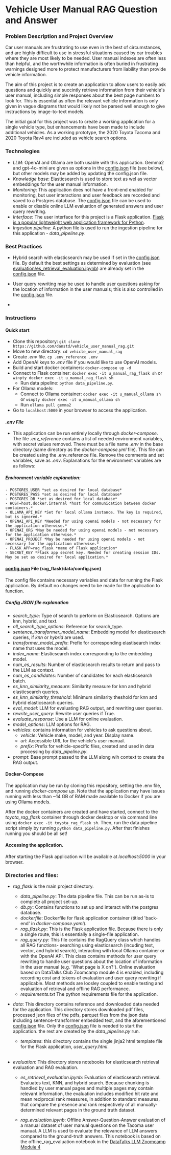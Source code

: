 # Vehicle User Manual RAG Question and Answer

### Problem Description and Project Overview
Car user manuals are frustrating to use even in the best of circumstances, and are highly difficult to use in stressful situations caused by car troubles where they are most likely to be needed. User manual indexes are often less than helpful, and the worthwhile information is often buried in frustrating warnings designed more to protect manufacturers from liability than provide vehicle information.

The aim of this project is to create an application to allow users to easily ask questions and quickly and succintly retrieve information from their vehicle's user manual, including simple responses about the best page numbers to look for. This is essential as often the relevant vehicle information is only given in vague diagrams that would likely not be parsed well enough to give instructions by image-to-text models.

The initial goal for this project was to create a working application for a single vehicle type, but enhancements have been made to include additional vehicles. As a working prototype, the 2020 Toyota Tacoma and 2020 Toyota Rav4 are included as vehicle search options.

### Technologies
 - *LLM*: OpenAI and Ollama are both usable with this application. Gemma2 and gpt-4o-mini are given as options in the [config.json](https://github.com/danstd/vehicle_user_manual_rag/blob/main/rag_flask/data/config.json) file (see below), but other models may be added by updating the config.json file.
 - *Knowledge base*: Elasticsearch is used to store text as wel as vector embeddings for the user manual information.
 - *Monitoring*: This application does not have a front-end enabled for monitoring, but user interactions and user feedback are recorded and saved to a Postgres database. The [config.json](https://github.com/danstd/vehicle_user_manual_rag/blob/main/rag_flask/data/config.json) file can be used to enable or disable online LLM evaluation of generated answers and user query rewriting.
- *Interface*: The user interface for this project is a Flask application. [Flask is a popular lightweight web application framework for Python](https://palletsprojects.com/projects/flask/).
- *Ingestion pipeline*: A python file is used to run the ingestion pipeline for this application - *data_pipeline.py*.

### Best Practices
- Hybrid search with elasticsearch may be used if set in the [config.json](https://github.com/danstd/vehicle_user_manual_rag/blob/main/rag_flask/data/config.json) file. By default the best settings as determined by evaluation (see [evaluation/es_retrieval_evaluation.ipynb](https://github.com/danstd/vehicle_user_manual_rag/blob/main/evaluation/es_retrieval_evaluation.ipynb)) are already set in the [config.json](https://github.com/danstd/vehicle_user_manual_rag/blob/main/rag_flask/data/config.json) file.
- User query rewriting may be used to handle user questions asking for the location of information in the user manuals; this is also controlled in the [config.json](https://github.com/danstd/vehicle_user_manual_rag/blob/main/rag_flask/data/config.json) file.

- 
### Instructions

#### Quick start
 - Clone this repository: `git clone https://github.com/danstd/vehicle_user_manual_rag.git`
 - Move to new directory: `cd vehicle_user_manual_rag`
 - Create *.env* file. `cp .env_reference .env`
 - Add OpenAI keys to *.env* file if you would like to use OpenAI models.
 - Build and start docker containers: `docker-compose up -d`
 - Connect to Flask container: `docker exec -it u_manual_rag_flask sh` or `winpty docker exec -it u_manual_rag_flask sh`
    - Run data pipeline: `python data_pipeline.py`.
 - For Ollama models:
    - Connect to Ollama container: `docker exec -it u_manual_ollama sh` or `winpty docker exec -it u_manual_ollama sh`
    - Run `ollama pull gemma2`
 - Go to `localhost:5000` in your browser to access the application.

   
#### *.env File*
- This application can be run entirely locally through *docker-compose*. The file *.env_reference* contains a list of needed environment variables, with secret values removed. There must be a file name *.env* in the base directory (same directory as the *docker-compose.yml* file). This file can be created using the .env_reference file. Remove the comments and set variables, save as *.env*. Explanations for the environment variables are as follows:

##### Environment variable explanation:
    - POSTGRES_USER *set as desired for local database*
    - POSTGRES_PASS *set as desired for local database*
    - POSTGRES_DB *set as desired for local database*
    - HOST=host.docker.internal *host for communication between docker containers.*
    - OLLAMA_API_KEY *Set for local ollama instance. The key is required, but is ignored.*
    - OPENAI_API_KEY *Needed for using openai models - not necessary for the application otherwise.*
    - OPENAI_ORG *May be needed for using openai models - not necessary for the application otherwise.*
    - OPENAI_PROJECT *May be needed for using openai models - not necessary for the application otherwise.*
    - FLASK_APP=rag_flask *name of Flask application*
    - SECRET_KEY *Flask app secret key. Needed for creating session IDs. May be set as desired for local application.*

#### [config.json](https://github.com/danstd/vehicle_user_manual_rag/blob/main/rag_flask/data/config.json) File (rag_flask/data/config.json)
The config file contains necessary variables and data for running the Flask application. By default no changes need to be made for the application to function.

##### Config JSON file explanation
- *search_type*: Type of search to perform on Elasticsearch. Options are knn, hybrid, and text.
- *all_search_type_options*: Reference for search_type.
- *sentence_transformer_model_name*: Embedding model for elasticsearch queries, if *knn* or *hybrid* are used.
- *transformer_model_prefix*: Prefix for corresponding elastisearch index name that uses the model.
- *index_name*: Elasticsearch index corresponding to the embedding model.
- *num_es_results*: Number of elasticsearch results to return and pass to the LLM as context.
- *num_es_candidates*: Number of candidates for each elasticsearch batch.
- *es_knn_similarity_measure*: Similarity measure for knn and hybrid elasticsearch queries.
- *es_knn_similarity_threshold*: Minimum similarity theshold for knn and hybrid elasticsearch queries.
- *eval_model*: LLM for evaluating RAG output, and rewriting user queries.
- *rewrite_user_query*: Rewrite user queries if True.
- *evaluate_response*: Use a LLM for online evaluation.
- *model_options*: LLM options for RAG.
- *vehicles*: contains information for vehicles to ask questions about.
    - *vehicle*: Vehicle make, model, and year. Display name.
    - *url*: Accessible URL for the vehicle's user manual.
    - *prefix*: Prefix for vehicle-specific files, created and used in data processing by *data_pipeline.py*.
- *prompt*: Base prompt passed to the LLM along wih context to create the RAG output.

#### Docker-Compose
The application may be run by cloning this repository, setting the .env file, and running *docker-compose up*. Note that the application may have issues running with less than ~14 GB of RAM made available to Docker if you are using Ollama models.

After the docker containers are created and have started, connect to the *toyota_rag_flask* container through docker desktop or via command line using
`docker exec -it toyota_rag_flask sh`. Then, run the data pipeline script simply by running `python data_pipeline.py`. After that finishes running you should be all set!

#### Accessing the application.
After starting the Flask application will be available at *localhost:5000* in your browser.


### Directories and files:
- *rag_flask* is the main project directory.
    - *data_pipeline.py*: The data pipeline file. This can be run as-is to complete all project set-up.
    - *db.py*: Contains functions to set up and interact with the postgres database.
    - *dockerfile*: Dockerfile for flask application container (titled 'back-end' in *docker-compose.yaml*).
    - *rag_flask.py*: This is the Flask application file. Because there is only a single route, this is essentially a single-file application.
    - *rag_query.py*: This file contains the RagQuery class which handles all RAG functions- searching using elasticsearch (incuding text, vector, and hybrid search), interacting with local Ollama container or with the OpenAI API. This class contains methods for user query rewriting to handle user questions about the location of information in the user manual (e.g. 'What page is X on?'). Online evaluation based on DataTalks Club Zoomcamp module 4 is enabled, including recording cost and tokens of evaluation and user query rewriting if applicable. Most methods are loosley coupled to enable testing and evaluation of retrieval and offline RAG performance.
    - *requirements.txt* The python requirements file for the application.

 - *data*: This directory contains reference and downloaded data needed for the application. This directory stores downloaded pdf files, processed json files of the pdfs, parquet files from the json data including sentence-transformer embedded text, and the aforementioned [config.json](https://github.com/danstd/vehicle_user_manual_rag/blob/main/rag_flask/data/config.json) file. Only the [config.json](https://github.com/danstd/vehicle_user_manual_rag/blob/main/rag_flask/data/config.json) file is needed to start the application. the rest are created by the *data_pipeline.py* run.
    <br>
    - *templates*: this directory contains the single jinja2 html template file for the Flask application, *user_query.html*.
    <br>

- *evaluation*: This directory stores notebooks for elasticsearch retrieval evaluation and RAG evaluation.
    - *es_retrieval_evaluation.ipynb*: Evaluation of elasticsearch retrieval. Evaluates text, KNN, and hybrid search. Because chunking is handled by user manual pages and multiple pages may contain relevant information, the evaluation includes modified hit rate and mean reciprocal rank measures, in addition to standard measures, that compare the presence and rank respectively of all manually-determined relevant pages in the ground truth dataset.

    - *rag_evaluation.ipynb*: Offline Answer-Question-Answer evaluation of a manual dataset of user manual questions on the Tacoma user manual. A LLM is used to evaluate the relevance of LLM answers compared to the ground-truth answers. This notebook is based on the offline_rag_evaluation notebook in the [DataTalks LLM Zoomcamp Module 4](https://github.com/DataTalksClub/llm-zoomcamp/blob/main/04-monitoring/offline-rag-evaluation.ipynb)


